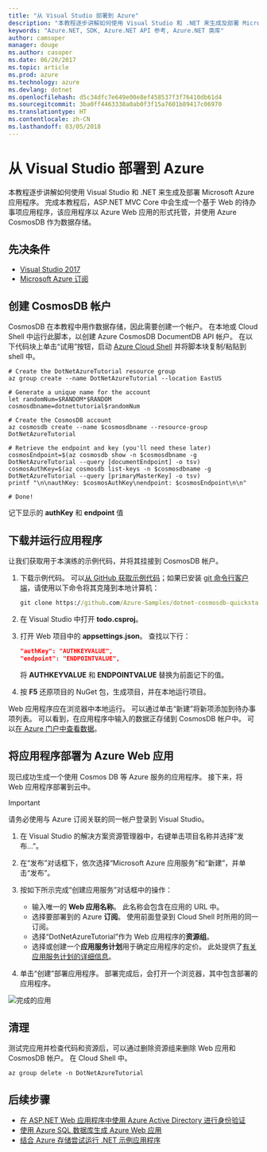 ```yaml
---
title: "从 Visual Studio 部署到 Azure"
description: "本教程逐步讲解如何使用 Visual Studio 和 .NET 来生成及部署 Microsoft Azure 应用程序。"
keywords: "Azure.NET, SDK, Azure.NET API 参考, Azure.NET 类库"
author: camsoper
manager: douge
ms.author: casoper
ms.date: 06/20/2017
ms.topic: article
ms.prod: azure
ms.technology: azure
ms.devlang: dotnet
ms.openlocfilehash: d5c34dfc7e649e00e8ef458537f3f76410db61d4
ms.sourcegitcommit: 3ba0ff4463338a0ab0f3f15a7601b89417c06970
ms.translationtype: HT
ms.contentlocale: zh-CN
ms.lasthandoff: 03/05/2018
---
```

# <a name="deploy-to-azure-from-visual-studio"></a>从 Visual Studio 部署到 Azure

本教程逐步讲解如何使用 Visual Studio 和 .NET 来生成及部署 Microsoft Azure 应用程序。  完成本教程后，ASP.NET MVC Core 中会生成一个基于 Web 的待办事项应用程序，该应用程序以 Azure Web 应用的形式托管，并使用 Azure CosmosDB 作为数据存储。

## <a name="prerequisites"></a>先决条件

* [Visual Studio 2017](https://www.visualstudio.com/downloads/)
* [Microsoft Azure 订阅](https://azure.microsoft.com/free/)

## <a name="create-a-cosmosdb-account"></a>创建 CosmosDB 帐户

CosmosDB 在本教程中用作数据存储，因此需要创建一个帐户。  在本地或 Cloud Shell 中运行此脚本，以创建 Azure CosmosDB DocumentDB API 帐户。  在以下代码块上单击“试用”按钮，启动 [Azure Cloud Shell](/azure/cloud-shell/) 并将脚本块复制/粘贴到 shell 中。

```azurecli-interactive
# Create the DotNetAzureTutorial resource group
az group create --name DotNetAzureTutorial --location EastUS

# Generate a unique name for the account
let randomNum=$RANDOM*$RANDOM
cosmosdbname=dotnettutorial$randomNum

# Create the CosmosDB account
az cosmosdb create --name $cosmosdbname --resource-group DotNetAzureTutorial

# Retrieve the endpoint and key (you'll need these later)
cosmosEndpoint=$(az cosmosdb show -n $cosmosdbname -g DotNetAzureTutorial --query [documentEndpoint] -o tsv)
cosmosAuthKey=$(az cosmosdb list-keys -n $cosmosdbname -g DotNetAzureTutorial --query [primaryMasterKey] -o tsv)
printf "\n\nauthKey: $cosmosAuthKey\nendpoint: $cosmosEndpoint\n\n"

# Done!

```

记下显示的 **authKey** 和 **endpoint** 值 

## <a name="downloading-and-running-the-application"></a>下载并运行应用程序

让我们获取用于本演练的示例代码，并将其挂接到 CosmosDB 帐户。

1. 下载示例代码。  可以[从 GitHub 获取示例代码](https://github.com/Azure-Samples/dotnet-cosmosdb-quickstart/)；如果已安装 [git 命令行客户端](https://git-scm.com/)，请使用以下命令将其克隆到本地计算机：

    ```cmd
    git clone https://github.com/Azure-Samples/dotnet-cosmosdb-quickstart
    ```

2. 在 Visual Studio 中打开 **todo.csproj**。

3. 打开 Web 项目中的 **appsettings.json**。  查找以下行：

    ```json
    "authKey": "AUTHKEYVALUE",
    "endpoint": "ENDPOINTVALUE",
    ```
    将 **AUTHKEYVALUE** 和 **ENDPOINTVALUE** 替换为前面记下的值。

4. 按 **F5** 还原项目的 NuGet 包，生成项目，并在本地运行项目。

Web 应用程序应在浏览器中本地运行。  可以通过单击“新建”将新项添加到待办事项列表。  可以看到，在应用程序中输入的数据正存储到 CosmosDB 帐户中。  可以[在 Azure 门户中查看数据](/azure/documentdb/documentdb-view-json-document-explorer)。

## <a name="deploying-the-application-as-an-azure-web-app"></a>将应用程序部署为 Azure Web 应用

现已成功生成一个使用 Cosmos DB 等 Azure 服务的应用程序。  接下来，将 Web 应用程序部署到云中。

> [!IMPORTANT]
> 请务必使用与 Azure 订阅关联的同一帐户登录到 Visual Studio。

1. 在 Visual Studio 的解决方案资源管理器中，右键单击项目名称并选择“发布...”。

2. 在“发布”对话框下，依次选择“Microsoft Azure 应用服务”和“新建”，并单击“发布”。

3. 按如下所示完成“创建应用服务”对话框中的操作：

    * 输入唯一的 **Web 应用名称**。  此名称会包含在应用的 URL 中。
    * 选择要部署到的 Azure **订阅**。  使用前面登录到 Cloud Shell 时所用的同一订阅。
    * 选择“DotNetAzureTutorial”作为 Web 应用程序的**资源组**。
    * 选择或创建一个**应用服务计划**用于确定应用程序的定价。  此处提供了[有关应用服务计划的详细信息](/azure/app-service/azure-web-sites-web-hosting-plans-in-depth-overview)。

4. 单击“创建”部署应用程序。  部署完成后，会打开一个浏览器，其中包含部署的应用程序。

![完成的应用](./media/dotnet-quickstart/todo.png)

## <a name="clean-up"></a>清理

测试完应用并检查代码和资源后，可以通过删除资源组来删除 Web 应用和 CosmosDB 帐户。 在 Cloud Shell 中。

```azurecli-interactive
az group delete -n DotNetAzureTutorial
```

## <a name="next-steps"></a>后续步骤

* [在 ASP.NET Web 应用程序中使用 Azure Active Directory 进行身份验证](/azure/active-directory/develop/active-directory-devquickstarts-webapp-dotnet)
* [使用 Azure SQL 数据库生成 Azure Web 应用](/azure/app-service-web/web-sites-dotnet-get-started)
* [结合 Azure 存储尝试运行 .NET 示例应用程序](/azure/storage/storage-samples-dotnet)


